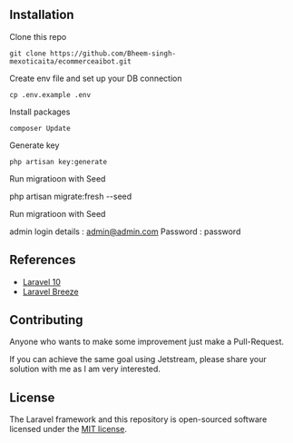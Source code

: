 
## Installation

Clone this repo

    git clone https://github.com/Bheem-singh-mexoticaita/ecommerceaibot.git

Create env file and set up your DB connection

    cp .env.example .env



Install packages

    composer Update 

Generate key

    php artisan key:generate
    
   Run migratioon with Seed 

php artisan migrate:fresh --seed


Run migratioon with Seed 

admin login details : admin@admin.com
Password : password

## References
- [Laravel 10](https://laravel.com)
- [Laravel Breeze](https://laravel.com/docs/9.x/starter-kits#laravel-breeze)

## Contributing

Anyone who wants to make some improvement just make a Pull-Request.

If you can achieve the same goal using Jetstream, please share your solution with me as I am very interested.

## License

The Laravel framework and this repository is open-sourced software licensed under the [MIT license](https://opensource.org/licenses/MIT).
